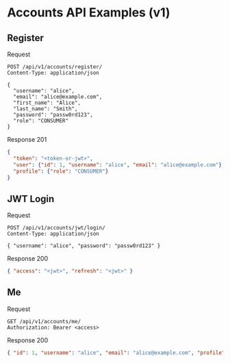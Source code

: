 # Accounts API Examples (v1)

## Register
Request
```http
POST /api/v1/accounts/register/
Content-Type: application/json

{
  "username": "alice",
  "email": "alice@example.com",
  "first_name": "Alice",
  "last_name": "Smith",
  "password": "passw0rd123",
  "role": "CONSUMER"
}
```

Response 201
```json
{
  "token": "<token-or-jwt>",
  "user": {"id": 1, "username": "alice", "email": "alice@example.com"},
  "profile": {"role": "CONSUMER"}
}
```

## JWT Login
Request
```http
POST /api/v1/accounts/jwt/login/
Content-Type: application/json

{ "username": "alice", "password": "passw0rd123" }
```

Response 200
```json
{ "access": "<jwt>", "refresh": "<jwt>" }
```

## Me
Request
```http
GET /api/v1/accounts/me/
Authorization: Bearer <access>
```

Response 200
```json
{ "id": 1, "username": "alice", "email": "alice@example.com", "profile": {"role": "CONSUMER"}}
```
